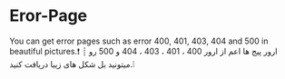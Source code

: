 # Eror-Page
You can get error pages such as error 400, 401, 403, 404 and 500 in beautiful pictures.❗ ┊ ارور پیج ها اعم از ارور 400 ، 401 ، 403 ،  404 و 500 رو میتونید بل شکل های زیبا دریافت کنید.❕
